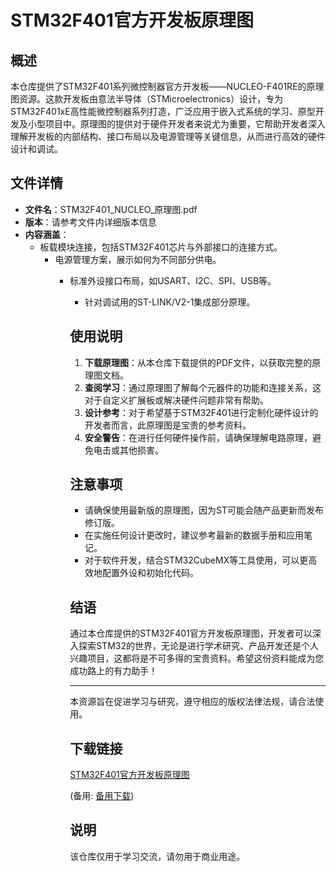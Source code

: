 # STM32F401官方开发板原理图

## 概述

本仓库提供了STM32F401系列微控制器官方开发板——NUCLEO-F401RE的原理图资源。这款开发板由意法半导体（STMicroelectronics）设计，专为STM32F401xE高性能微控制器系列打造，广泛应用于嵌入式系统的学习、原型开发及小型项目中。原理图的提供对于硬件开发者来说尤为重要，它帮助开发者深入理解开发板的内部结构、接口布局以及电源管理等关键信息，从而进行高效的硬件设计和调试。

## 文件详情

- **文件名**：STM32F401_NUCLEO_原理图.pdf
- **版本**：请参考文件内详细版本信息
- **内容涵盖**：
  - 板载模块连接，包括STM32F401芯片与外部接口的连接方式。
    - 电源管理方案，展示如何为不同部分供电。
      - 标准外设接口布局，如USART、I2C、SPI、USB等。
        - 针对调试用的ST-LINK/V2-1集成部分原理。

        ## 使用说明

        1. **下载原理图**：从本仓库下载提供的PDF文件，以获取完整的原理图文档。
        2. **查阅学习**：通过原理图了解每个元器件的功能和连接关系，这对于自定义扩展板或解决硬件问题非常有帮助。
        3. **设计参考**：对于希望基于STM32F401进行定制化硬件设计的开发者而言，此原理图是宝贵的参考资料。
        4. **安全警告**：在进行任何硬件操作前，请确保理解电路原理，避免电击或其他损害。

        ## 注意事项

        - 请确保使用最新版的原理图，因为ST可能会随产品更新而发布修订版。
        - 在实施任何设计更改时，建议参考最新的数据手册和应用笔记。
        - 对于软件开发，结合STM32CubeMX等工具使用，可以更高效地配置外设和初始化代码。

        ## 结语

        通过本仓库提供的STM32F401官方开发板原理图，开发者可以深入探索STM32的世界，无论是进行学术研究、产品开发还是个人兴趣项目，这都将是不可多得的宝贵资料。希望这份资料能成为您成功路上的有力助手！

        ---

        本资源旨在促进学习与研究，遵守相应的版权法律法规，请合法使用。

        ## 下载链接
        [STM32F401官方开发板原理图](https://pan.quark.cn/s/4cd012c5eb14) 

        (备用: [备用下载](https://pan.baidu.com/s/1PCT-iow1X5lRf6JUtVBSPQ?pwd=1234))

        ## 说明

        该仓库仅用于学习交流，请勿用于商业用途。
